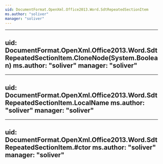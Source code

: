 ```yaml
---
uid: DocumentFormat.OpenXml.Office2013.Word.SdtRepeatedSectionItem
ms.author: "soliver"
manager: "soliver"
---
```


---
uid: DocumentFormat.OpenXml.Office2013.Word.SdtRepeatedSectionItem.CloneNode(System.Boolean)
ms.author: "soliver"
manager: "soliver"
---

---
uid: DocumentFormat.OpenXml.Office2013.Word.SdtRepeatedSectionItem.LocalName
ms.author: "soliver"
manager: "soliver"
---

---
uid: DocumentFormat.OpenXml.Office2013.Word.SdtRepeatedSectionItem.#ctor
ms.author: "soliver"
manager: "soliver"
---
